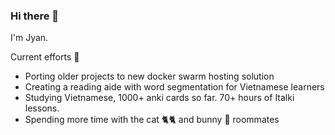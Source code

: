 ### Hi there 👋

I'm Jyan.

Current efforts 🔭
- Porting older projects to new docker swarm hosting solution
- Creating a reading aide with word segmentation for Vietnamese learners
- Studying Vietnamese, 1000+ anki cards so far. 70+ hours of Italki lessons.
- Spending more time with the cat 🐈🐈 and bunny 🐇 roommates

<!--
**JCharante/JCharante** is a ✨ _special_ ✨ repository because its `README.md` (this file) appears on your GitHub profile.

Here are some ideas to get you started:

- 🔭 I’m currently working on ...
- 🌱 I’m currently learning ...
- 👯 I’m looking to collaborate on ...
- 🤔 I’m looking for help with ...
- 💬 Ask me about ...
- 📫 How to reach me: ...
- 😄 Pronouns: ...
- ⚡ Fun fact: ...
-->
